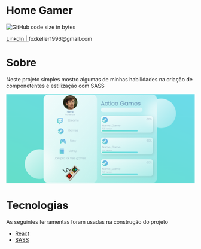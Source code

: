 # Home Gamer

<p aling="center">
    <img aling="center" alt="GitHub code size in bytes" src="https://img.shields.io/github/languages/code-size/ServerK001/HomeGamer?color=g&logo=GitHub">
</p>

<p aling="center">
    <a href="https://www.linkedin.com/in/mikael-keller-6511341a2/">Linkdin | </a>
    foxkeller1996@gmail.com 
    

</p>



# Sobre
<p> Neste projeto simples mostro algumas de minhas habilidades na criação de componetentes e estilização com SASS</p>




<img src="./git/Home.png"/>


# Tecnologias 

As seguintes ferramentas foram usadas  na construção do projeto

- [React](https://pt-br.reactjs.org/)
- [SASS](https://sass-lang.com/)




